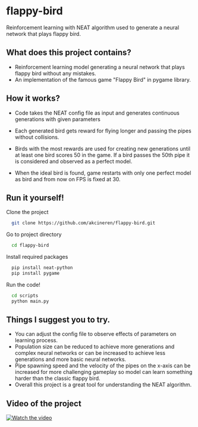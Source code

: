 
# flappy-bird

Reinforcement learning with NEAT algorithm used to generate a neural network that plays flappy bird.



## What does this project contains?

- Reinforcement learning model generating a neural network that plays flappy bird without any mistakes.
- An implementation of the famous game "Flappy Bird" in pygame library.





  
## How it works?

- Code takes the NEAT config file as input and generates continuous generations with given parameters

- Each generated bird gets reward for flying longer and passing the pipes without collisions.

- Birds with the most rewards are used for creating new generations until at least one bird scores 50 in the game. If a bird passes the 50th pipe it is considered and observed as a perfect model.

- When the ideal bird is found, game restarts with only one perfect model as bird and from now on FPS is fixed at 30.



  
## Run it yourself!

Clone the project
```bash
  git clone https://github.com/akcineren/flappy-bird.git
```

Go to project directory
```bash
  cd flappy-bird
```

Install required packages
```bash
  pip install neat-python
  pip install pygame
```

Run the code!
```bash
  cd scripts
  python main.py
```

## Things I suggest you to try.
- You can adjust the config file to observe effects of parameters on learning process.
- Population size can be reduced to achieve more generations and complex neural networks or can be increased to achieve less generations and more basic neural networks.
- Pipe spawning speed and the velocity of the pipes on the x-axis can be increased for more challenging gameplay so model can learn something harder than the classic flappy bird.
- Overall this project is a great tool for understanding the NEAT algorithm.

## Video of the project

  [![Watch the video](https://img.youtube.com/vi/tnb9b2qEga4/hqdefault.jpg)](https://youtu.be/tnb9b2qEga4)




  
